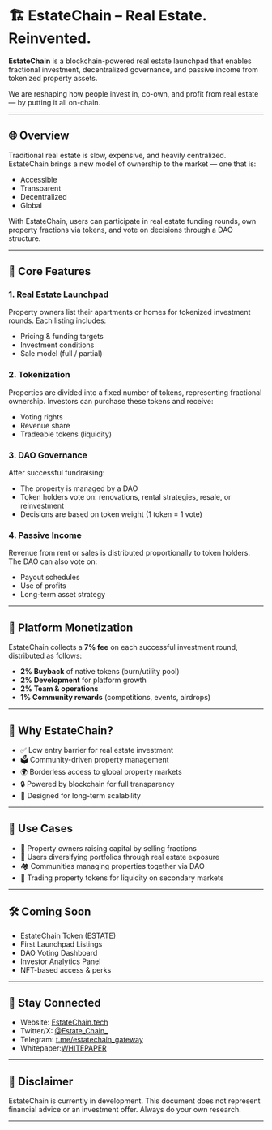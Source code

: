 # 🏗️ EstateChain – Real Estate. Reinvented.

**EstateChain** is a blockchain-powered real estate launchpad that enables fractional investment, decentralized governance, and passive income from tokenized property assets.

We are reshaping how people invest in, co-own, and profit from real estate — by putting it all on-chain.

---

## 🌐 Overview

Traditional real estate is slow, expensive, and heavily centralized.  
EstateChain brings a new model of ownership to the market — one that is:

- Accessible  
- Transparent  
- Decentralized  
- Global

With EstateChain, users can participate in real estate funding rounds, own property fractions via tokens, and vote on decisions through a DAO structure.

---

## 🔩 Core Features

### 1. **Real Estate Launchpad**
Property owners list their apartments or homes for tokenized investment rounds. Each listing includes:
- Pricing & funding targets
- Investment conditions
- Sale model (full / partial)

### 2. **Tokenization**
Properties are divided into a fixed number of tokens, representing fractional ownership. Investors can purchase these tokens and receive:
- Voting rights
- Revenue share
- Tradeable tokens (liquidity)

### 3. **DAO Governance**
After successful fundraising:
- The property is managed by a DAO
- Token holders vote on: renovations, rental strategies, resale, or reinvestment
- Decisions are based on token weight (1 token = 1 vote)

### 4. **Passive Income**
Revenue from rent or sales is distributed proportionally to token holders.  
The DAO can also vote on:
- Payout schedules
- Use of profits
- Long-term asset strategy

---

## 💸 Platform Monetization

EstateChain collects a **7% fee** on each successful investment round, distributed as follows:

- **2% Buyback** of native tokens (burn/utility pool)
- **2% Development** for platform growth
- **2% Team & operations**
- **1% Community rewards** (competitions, events, airdrops)

---

## 🧱 Why EstateChain?

- ✅ Low entry barrier for real estate investment
- 🗳️ Community-driven property management
- 🌍 Borderless access to global property markets
- 🔒 Powered by blockchain for full transparency
- 🧠 Designed for long-term scalability

---

## 🚀 Use Cases

- 💼 Property owners raising capital by selling fractions
- 👥 Users diversifying portfolios through real estate exposure
- 🏘️ Communities managing properties together via DAO
- 🔁 Trading property tokens for liquidity on secondary markets

---

## 🛠️ Coming Soon

- EstateChain Token (ESTATE)  
- First Launchpad Listings  
- DAO Voting Dashboard  
- Investor Analytics Panel  
- NFT-based access & perks  

---

## 📢 Stay Connected

- Website: [EstateChain.tech](https://www.estatechain.tech)  
- Twitter/X: [@Estate_Chain_](https://x.com/Estate_Chain_)  
- Telegram: [t.me/estatechain_gateway](https://t.me/estatechain_gateway)  
- Whitepaper:[WHITEPAPER](https://github.com/Estate-Chain/Estate-Chain/blob/main/Whitepaper.md  )

---

## 🤝 Disclaimer

EstateChain is currently in development. This document does not represent financial advice or an investment offer. Always do your own research.

---

